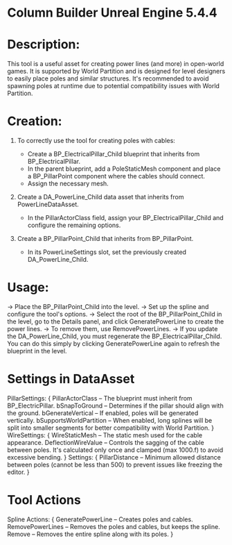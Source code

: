# Column Builder Unreal Engine 5.4.4

# Description:

This tool is a useful asset for creating power lines (and more) in open-world games. It is supported by World Partition and is designed for level designers to easily place poles and similar structures. 
It's recommended to avoid spawning poles at runtime due to potential compatibility issues with World Partition.

# Creation:

1. To correctly use the tool for creating poles with cables:
    - Create a BP_ElectricalPillar_Child blueprint that inherits from BP_ElectricalPillar.
    - In the parent blueprint, add a PoleStaticMesh component and place a BP_PillarPoint component where the cables should connect.
    - Assign the necessary mesh.

2. Create a DA_PowerLine_Child data asset that inherits from PowerLineDataAsset.
    - In the PillarActorClass field, assign your BP_ElectricalPillar_Child and configure the remaining options.

3. Create a BP_PillarPoint_Child that inherits from BP_PillarPoint.
    - In its PowerLineSettings slot, set the previously created DA_PowerLine_Child.

# Usage:

  -> Place the BP_PillarPoint_Child into the level.
  -> Set up the spline and configure the tool's options.
  -> Select the root of the BP_PillarPoint_Child in the level, go to the Details panel, and click GeneratePowerLine to create the power lines.
  -> To remove them, use RemovePowerLines.
  -> If you update the DA_PowerLine_Child, you must regenerate the BP_ElectricalPillar_Child. You can do this simply by clicking GeneratePowerLine again to refresh the blueprint in the level.

# Settings in DataAsset

PillarSettings: 
{
      PillarActorClass          –   The blueprint must inherit from BP_ElectricPillar.
      bSnapToGround             –   Determines if the pillar should align with the ground.
      bGenerateVertical         –   If enabled, poles will be generated vertically.
      bSupportsWorldPartition   –   When enabled, long splines will be split into smaller segments for better compatibility with World Partition.
}
WireSettings:
{
      WireStaticMesh            –   The static mesh used for the cable appearance.
      DeflectionWireValue       –   Controls the sagging of the cable between poles. It's calculated only once and clamped (max 1000.f) to avoid excessive bending.
}
Settings:
{
      PillarDistance            –   Minimum allowed distance between poles (cannot be less than 500) to prevent issues like freezing the editor.
}
# Tool Actions

Spline Actions:
{
      GeneratePowerLine         –   Creates poles and cables.
      RemovePowerLines          –   Removes the poles and cables, but keeps the spline.
      Remove                    –   Removes the entire spline along with its poles.
}
      
